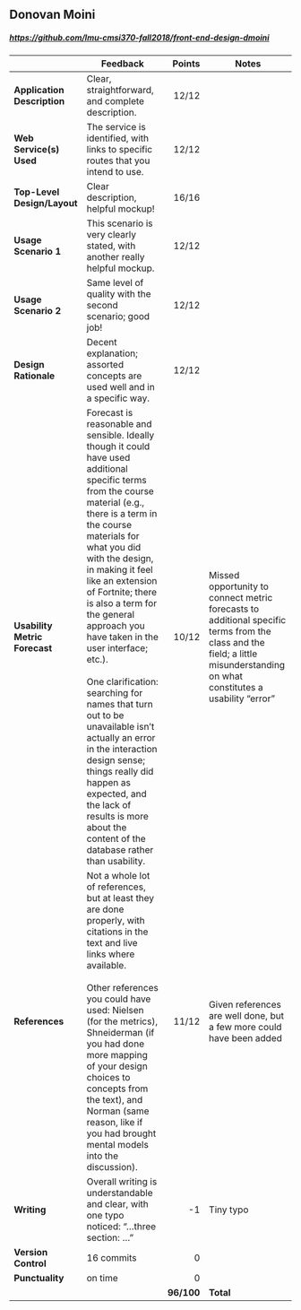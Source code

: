 

## Donovan Moini

##### https://github.com/lmu-cmsi370-fall2018/front-end-design-dmoini

| | Feedback | Points | Notes |
| --- | --- | ---: | --- |
| **Application Description** | Clear, straightforward, and complete description. | 12/12 |  |
| **Web Service(s) Used** | The service is identified, with links to specific routes that you intend to use. | 12/12 |  |
| **Top-Level Design/Layout** | Clear description, helpful mockup! | 16/16 |  |
| **Usage Scenario 1** | This scenario is very clearly stated, with another really helpful mockup. | 12/12 |  |
| **Usage Scenario 2** | Same level of quality with the second scenario; good job! | 12/12 |  |
| **Design Rationale** | Decent explanation; assorted concepts are used well and in a specific way. | 12/12 |  |
| **Usability Metric Forecast** | Forecast is reasonable and sensible. Ideally though it could have used additional specific terms from the course material (e.g., there is a term in the course materials for what you did with the design, in making it feel like an extension of Fortnite; there is also a term for the general approach you have taken in the user interface; etc.).<br><br>One clarification: searching for names that turn out to be unavailable isn’t actually an error in the interaction design sense; things really did happen as expected, and the lack of results is more about the content of the database rather than usability. | 10/12 | Missed opportunity to connect metric forecasts to additional specific terms from the class and the field; a little misunderstanding on what constitutes a usability “error” |
| **References** | Not a whole lot of references, but at least they are done properly, with citations in the text and live links where available.<br><br>Other references you could have used: Nielsen (for the metrics), Shneiderman (if you had done more mapping of your design choices to concepts from the text), and Norman (same reason, like if you had brought mental models into the discussion). | 11/12 | Given references are well done, but a few more could have been added |
| **Writing** | Overall writing is understandable and clear, with one typo noticed: “…three section: …” | -1 | Tiny typo |
| **Version Control** | 16 commits | 0 |  |
| **Punctuality** | on time | 0 |  |
|  |  | **96/100** | **Total** |
